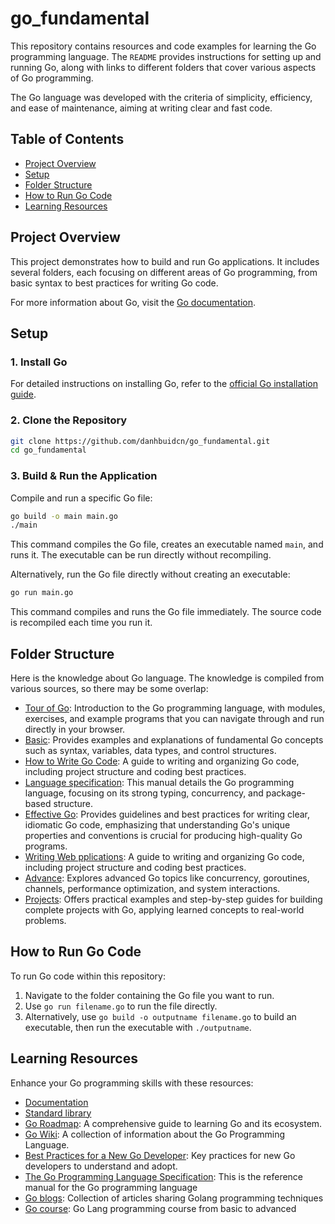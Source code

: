 # go_fundamental

This repository contains resources and code examples for learning the Go programming language. The `README` provides instructions for setting up and running Go, along with links to different folders that cover various aspects of Go programming.

The Go language was developed with the criteria of simplicity, efficiency, and ease of maintenance, aiming at writing clear and fast code.

## Table of Contents
- [Project Overview](#project-overview)
- [Setup](#setup)
- [Folder Structure](#folder-structure)
- [How to Run Go Code](#how-to-run-go-code)
- [Learning Resources](#learning-resources)

## Project Overview

This project demonstrates how to build and run Go applications. It includes several folders, each focusing on different areas of Go programming, from basic syntax to best practices for writing Go code.

For more information about Go, visit the [Go documentation](https://golang.org/doc/).

## Setup

### 1. Install Go

For detailed instructions on installing Go, refer to the [official Go installation guide](https://golang.org/doc/install).

### 2. Clone the Repository

```bash
git clone https://github.com/danhbuidcn/go_fundamental.git
cd go_fundamental
```

### 3. Build & Run the Application

Compile and run a specific Go file:
```bash
go build -o main main.go
./main
```
This command compiles the Go file, creates an executable named `main`, and runs it. The executable can be run directly without recompiling.

Alternatively, run the Go file directly without creating an executable:
```bash
go run main.go
```
This command compiles and runs the Go file immediately. The source code is recompiled each time you run it.

## Folder Structure

Here is the knowledge about Go language. The knowledge is compiled from various sources, so there may be some overlap:

- [Tour of Go](./tour_of_go/README.md): Introduction to the Go programming language, with modules, exercises, and example programs that you can navigate through and run directly in your browser.
- [Basic](./basic/README.md): Provides examples and explanations of fundamental Go concepts such as syntax, variables, data types, and control structures.
- [How to Write Go Code](./how_to_write_go_code/README.md): A guide to writing and organizing Go code, including project structure and coding best practices.
- [Language specification](./language_specification/README.md): This manual details the Go programming language, focusing on its strong typing, concurrency, and package-based structure.
- [Effective Go](./effective_go/README.md): Provides guidelines and best practices for writing clear, idiomatic Go code, emphasizing that understanding Go's unique properties and conventions is crucial for producing high-quality Go programs.
- [Writing Web pplications](./writing_web_applications/README.md): A guide to writing and organizing Go code, including project structure and coding best practices.
- [Advance](./advance/README.md): Explores advanced Go topics like concurrency, goroutines, channels, performance optimization, and system interactions.
- [Projects](./projects/README.md): Offers practical examples and step-by-step guides for building complete projects with Go, applying learned concepts to real-world problems.

## How to Run Go Code

To run Go code within this repository:

1. Navigate to the folder containing the Go file you want to run.
2. Use `go run filename.go` to run the file directly.
3. Alternatively, use `go build -o outputname filename.go` to build an executable, then run the executable with `./outputname`.

## Learning Resources

Enhance your Go programming skills with these resources:
- [Documentation](https://go.dev/doc/)
- [Standard library](https://pkg.go.dev/std)
- <a href="https://roadmap.sh/golang" target="_blank">Go Roadmap</a>: A comprehensive guide to learning Go and its ecosystem.
- <a href="https://go.dev/wiki/" target="_blank">Go Wiki</a>: A collection of information about the Go Programming Language.
- <a href="https://www.cloudbees.com/blog/best-practices-for-a-new-go-developer" target="_blank">Best Practices for a New Go Developer</a>: Key practices for new Go developers to understand and adopt.
- <a href="https://go.dev/ref/spec" target="_blank">The Go Programming Language Specification</a>: This is the reference manual for the Go programming language
- <a href="https://200lab.io/blog/tag/golang/" target="_blank">Go blogs</a>: Collection of articles sharing Golang programming techniques
- <a href="https://kungfutech.edu.vn/khoa-hoc/go" target="_blank">Go course</a>: Go Lang programming course from basic to advanced
